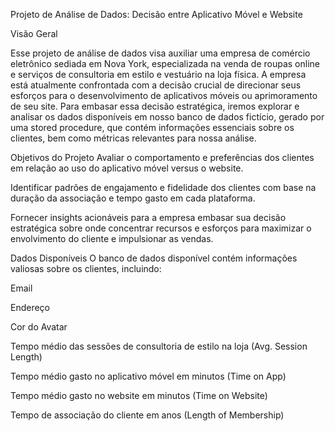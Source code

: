 Projeto de Análise de Dados: Decisão entre Aplicativo Móvel e Website

Visão Geral

Esse projeto de análise de dados visa auxiliar uma empresa de comércio eletrônico sediada em Nova York, especializada na venda de roupas online e serviços de consultoria em estilo e vestuário na loja física. A empresa está atualmente confrontada com a decisão crucial de direcionar seus esforços para o desenvolvimento de aplicativos móveis ou aprimoramento de seu site. Para embasar essa decisão estratégica, iremos explorar e analisar os dados disponíveis em nosso banco de dados fictício, gerado por uma stored procedure, que contém informações essenciais sobre os clientes, bem como métricas relevantes para nossa análise.

Objetivos do Projeto
Avaliar o comportamento e preferências dos clientes em relação ao uso do aplicativo móvel versus o website.

Identificar padrões de engajamento e fidelidade dos clientes com base na duração da associação e tempo gasto em cada plataforma.

Fornecer insights acionáveis para a empresa embasar sua decisão estratégica sobre onde concentrar recursos e esforços para maximizar o envolvimento do cliente e impulsionar as vendas.

Dados Disponíveis
O banco de dados disponível contém informações valiosas sobre os clientes, incluindo:

Email

Endereço

Cor do Avatar

Tempo médio das sessões de consultoria de estilo na loja (Avg. Session Length)

Tempo médio gasto no aplicativo móvel em minutos (Time on App)

Tempo médio gasto no website em minutos (Time on Website)

Tempo de associação do cliente em anos (Length of Membership)
